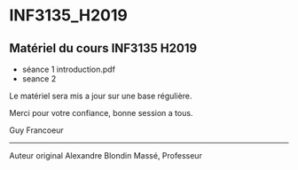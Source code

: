 # INF3135_H2019

## Matériel du cours INF3135 H2019

- séance 1 introduction.pdf
- seance 2 

Le matériel sera mis a jour sur une base régulière. 

Merci pour votre confiance, bonne session a tous.

Guy Francoeur


----

Auteur original Alexandre Blondin Massé, Professeur
